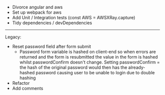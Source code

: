 - Divorce angular and aws
- Set up webpack for aws
- Add Unit / Integration tests (const AWS = AWSXRay.capture)
- Tidy dependencies / devDependencies

---

Legacy:

- Reset password field after form submit
  - Password form variable is hashed on client-end so when errors are returned and the form is resubmitted the value in the form is hashed whilst passwordConfirm doesn't change. Setting passwordConfirm = the hash of the original password would then has the already-hashed password causing user to be unable to login due to double hashing
- Refactor
- Add comments
